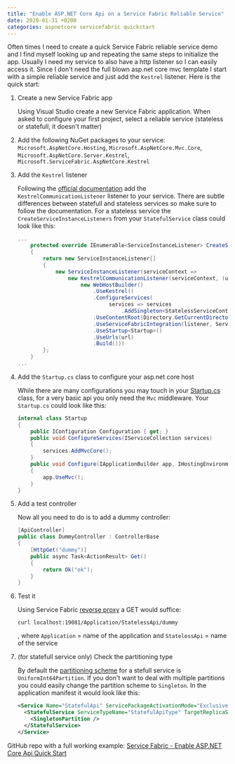 ```yaml
---
title: "Enable ASP.NET Core Api on a Service Fabric Reliable Service"
date: 2020-01-31 +0200
categories: aspnetcore servicefabric quickstart
---
```


Often times I need to create a quick Service Fabric reliable service demo and I find myself looking up and repeating the same steps to initialize the app. Usually I need my service to also have a http listener so I can easily access it. Since I don't need the full blown asp.net core mvc template I start with a simple reliable service and just add the `Kestrel` listener. Here is the quick start:

1. Create a new Service Fabric app

    Using Visual Studio create a new Service Fabric application. When asked to configure your first project, select a reliable service (stateless or statefull, it doesn't matter)

2. Add the following NuGet packages to your service: `Microsoft.AspNetCore.Hosting`, `Microsoft.AspNetCore.Mvc.Core`, `Microsoft.AspNetCore.Server.Kestrel`, `Microsoft.ServiceFabric.AspNetCore.Kestrel`

3. Add the `Kestrel` listener

    Following the [official documentation](https://docs.microsoft.com/en-us/azure/service-fabric/service-fabric-reliable-services-communication-aspnetcore) add the `KestrelCommunicationListener` listener to your service. There are subtle differences between statefull and stateless services so make sure to follow the documentation. For a stateless service the `CreateServiceInstanceListeners` from your `StatefulService` class could look like this:

    ```csharp
    ...
		protected override IEnumerable<ServiceInstanceListener> CreateServiceInstanceListeners()
		{
			return new ServiceInstanceListener[]
			{
				new ServiceInstanceListener(serviceContext =>
					new KestrelCommunicationListener(serviceContext, (url, listener) =>
						new WebHostBuilder()
							.UseKestrel()
							.ConfigureServices(
								 services => services
									 .AddSingleton<StatelessServiceContext>(serviceContext))
							.UseContentRoot(Directory.GetCurrentDirectory())
							.UseServiceFabricIntegration(listener, ServiceFabricIntegrationOptions.None)
							.UseStartup<Startup>()
							.UseUrls(url)
							.Build()))
			};
		}
    ...
    ```

3. Add the `Startup.cs` class to configure your asp.net core host

    While there are many configurations you may touch in your [Startup.cs](https://docs.microsoft.com/en-us/aspnet/core/fundamentals/startup) class, for a very basic api you only need the `Mvc` middleware. Your `Startup.cs` could look like this:

    ```csharp
	internal class Startup
	{
		public IConfiguration Configuration { get; }
		public void ConfigureServices(IServiceCollection services)
		{
			services.AddMvcCore();
		}
		public void Configure(IApplicationBuilder app, IHostingEnvironment env)
		{
			app.UseMvc();
		}
	}
    ```

4. Add a test controller

    Now all you need to do is to add a dummy controller:

    ```csharp
	[ApiController]
	public class DummyController : ControllerBase
	{
		[HttpGet("dummy")]
		public async Task<ActionResult> Get()
		{
			return Ok("ok");
		}
	}
    ```

5. Test it

    Using Service Fabric [reverse proxy](https://docs.microsoft.com/en-us/azure/service-fabric/service-fabric-reverseproxy) a GET would suffice:

    ```curl
    curl localhost:19081/Application/StatelessApi/dummy
    ```
    , where `Application` = name of the application and `StatelessApi` = name of the service

6. (for statefull service only) Check the partitioning type

    By default the [partitioning scheme](https://docs.microsoft.com/en-us/azure/service-fabric/service-fabric-concepts-partitioning) for a stefull service is `UniformInt64Partition`. If you don't want to deal with multiple partitions you could easily change the partition scheme to `Singleton`. In the application manifest it would look like this:

    ```xml
    <Service Name="StatefulApi" ServicePackageActivationMode="ExclusiveProcess">
      <StatefulService ServiceTypeName="StatefulApiType" TargetReplicaSetSize="[StatefulApi_TargetReplicaSetSize]" MinReplicaSetSize="[StatefulApi_MinReplicaSetSize]">
        <SingletonPartition />
      </StatefulService>
    </Service>
    ```

GitHub repo with a full working example: [Service Fabric - Enable ASP.NET Core Api Quick Start](https://github.com/coosmiin/Playground/tree/master/Service%20Fabric%20-%20Enable%20ASP.NET%20Core%20Api%20Quick%20Start)